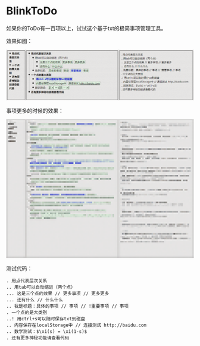 # BlinkToDo
如果你的ToDo有一百项以上，试试这个基于txt的极简事项管理工具。

效果如图：

![](example_0.png)

事项更多的时候的效果：

![](example_1.png)

测试代码：

    . 用点代表层次关系
    .. 用tab可以自动缩进（两个点）
    ... 这是三个点的效果 // 更多事项 // 更多更多
    ... 还有什么 // 什么什么
    .. 我是标题：具体的事项 // 事项 // !重要事项 // 事项
    . 一个点的是大类别
    ..! 用ctrl+s可以随时保存txt到磁盘
    .. 内容保存在localStorage中 // 连接测试 http://baidu.com
    .. 数学测试：$\xi(s) = \xi(1-s)$
    . 还有更多神秘功能请查看代码
